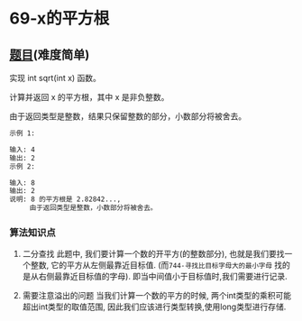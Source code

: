 # 69-x的平方根

## [题目](https://leetcode-cn.com/problems/sqrtx/)(难度简单)

实现 int sqrt(int x) 函数。

计算并返回 x 的平方根，其中 x 是非负整数。

由于返回类型是整数，结果只保留整数的部分，小数部分将被舍去。

~~~markdown
示例 1:

输入: 4
输出: 2
示例 2:

输入: 8
输出: 2
说明: 8 的平方根是 2.82842..., 
     由于返回类型是整数，小数部分将被舍去。
~~~

### 算法知识点
1. 二分查找
此题中, 我们要计算一个数的开平方(的整数部分), 也就是我们要找一个整数, 它的平方从左侧最靠近目标值. (而`744-寻找比目标字母大的最小字母` 找的是从右侧最靠近目标值的字母). 即当中间值小于目标值时,我们需要进行记录.

2. 需要注意溢出的问题
当我们计算一个数的平方的时候, 两个int类型的乘积可能超出int类型的取值范围, 因此我们应该进行类型转换,使用long类型进行存储.
